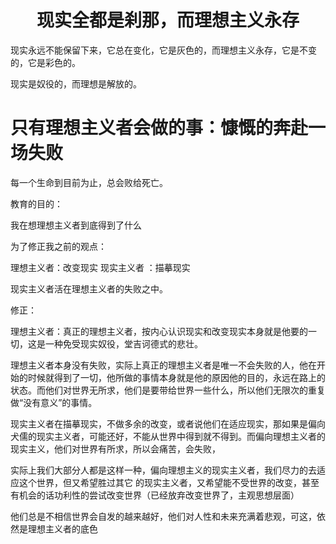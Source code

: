 <center><h1>
    现实全都是刹那，而理想主义永存
</center>

现实永远不能保留下来，它总在变化，它是灰色的，而理想主义永存，它是不变的，它是彩色的。

现实是奴役的，而理想是解放的。

# 只有理想主义者会做的事：慷慨的奔赴一场失败





每一个生命到目前为止，总会败给死亡。

教育的目的：



我在想理想主义者到底得到了什么



为了修正我之前的观点：

理想主义者：改变现实           现实主义者 ：描摹现实

现实主义者活在理想主义者的失败之中。

修正：

理想主义者：真正的理想主义者，按内心认识现实和改变现实本身就是他要的一切，这是一种免受现实奴役，堂吉诃德式的悲壮。

理想主义者本身没有失败，实际上真正的理想主义者是唯一不会失败的人，他在开始的时候就得到了一切，他所做的事情本身就是他的原因他的目的，永远在路上的状态。而他们对世界无所求，他们是要带给世界一些什么，所以他们无限次的重复做“没有意义”的事情。                                                                                                                                                                                                                                                                                                                                                                                                                                                                                                                                                                                                                                                                                           

现实主义者在描摹现实，不做多余的改变，或者说他们在适应现实，那如果是偏向犬儒的现实主义者，可能还好，不能从世界中得到就不得到。而偏向理想主义者的现实主义，他们对世界有所求，所以会痛苦，会失败，

实际上我们大部分人都是这样一种，偏向理想主义的现实主义者，我们尽力的去适应这个世界，但又希望胜过其它 的现实主义者，又希望能不受世界的改变，甚至有机会的话功利性的尝试改变世界（已经放弃改变世界了，主观思想层面）



他们总是不相信世界会自发的越来越好，他们对人性和未来充满着悲观，可这，依然是理想主义者的底色